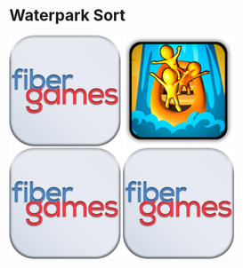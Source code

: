 # Waterpark Sort

<p float="left">
	<img src="Assets/_Main/Art/2D/Icons/000.png" width="200">
	<img src="Assets/_Main/Art/Textures/Waterpark_Sort_loadingicon.png" width="200">
	<img src="Assets/_Main/Art/2D/Icons/000.png" width="200">
	<img src="Assets/_Main/Art/2D/Icons/000.png" width="200">
</p>
